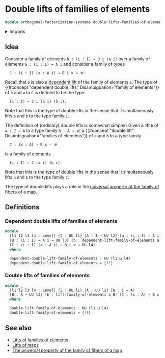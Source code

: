 # Double lifts of families of elements

```agda
module orthogonal-factorization-systems.double-lifts-families-of-elements where
```

<details><summary>Imports</summary>

```agda
open import foundation.universe-levels

open import orthogonal-factorization-systems.lifts-families-of-elements
```

</details>

## Idea

Consider a family of elements `b : (i : I) → B i (a i)` over a family of
elements `a : (i : I) → A i` and consider a family of types

```text
  C : (i : I) (x : A i) → B i x → 𝒰.
```

Recall that `b` is also a
[dependent lift](orthogonal-factorization-systems.lifts-families-of-elements.md)
of the family of elements `a`. The type of
{{#concept "dependent double lifts" Disambiguation="family of elements"}} of `b`
and `a` to `C` is defined to be the type

```text
  (i : I) → C i (a i) (b i).
```

Note that this is the type of double lifts in the sense that it simultaneously
lifts `a` and `b` to the type family `C`.

The definition of (ordinary) double lifts is somewhat simpler: Given a lift `b`
of `a : I → A` to a type family `B : A → 𝒰`, a
{{#concept "double lift" Disambiguation="families of elements"}} of `a` and `b`
to a type family

```text
  C : (x : A) → B x → 𝒰
```

is a family of elements

```text
  (i : I) → C (a i) (b i).
```

Note that this is the type of double lifts in the sense that it simultaneously
lifts `a` and `b` to the type family `C`.

The type of double lifts plays a role in the
[universal property of the family of fibers of a map](foundation.universal-property-family-of-fibers-of-maps.md).

## Definitions

### Dependent double lifts of families of elements

```agda
module _
  {l1 l2 l3 l4 : Level} {I : UU l1} {A : I → UU l2} {a : (i : I) → A i}
  {B : (i : I) → A i → UU l3} (b : dependent-lift-family-of-elements a B)
  (C : (i : I) (x : A i) → B i x → UU l4)
  where

  dependent-double-lift-family-of-elements : UU (l1 ⊔ l4)
  dependent-double-lift-family-of-elements = {!!}
```

### Double lifts of families of elements

```agda
module _
  {l1 l2 l3 l4 : Level} {I : UU l1} {A : UU l2} {a : I → A}
  {B : A → UU l3} (b : lift-family-of-elements a B) (C : (x : A) → B x → UU l4)
  where

  double-lift-family-of-elements : UU (l1 ⊔ l4)
  double-lift-family-of-elements = {!!}
```

## See also

- [Lifts of families of elements](orthogonal-factorization-systems.lifts-families-of-elements.md)
- [Lifts of maps](orthogonal-factorization-systems.lifts-of-maps.md)
- [The universal property of the family of fibers of a map](foundation.universal-property-family-of-fibers-of-maps.md)
